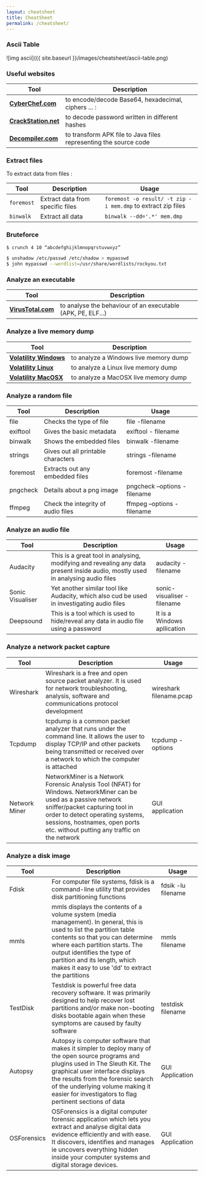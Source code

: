 ```yaml
---
layout: cheatsheet
title: CheatSheet
permalink: /cheatsheet/
---
```


### Ascii Table 

![img ascii]({{ site.baseurl }}/images/cheatsheet/ascii-table.png)

### Useful websites

|Tool|Description|
|-----|----------|
|**<a href="https://gchq.github.io/CyberChef/" target="_blank">CyberChef.com</a>**|to encode/decode Base64, hexadecimal, ciphers ... : |
|**<a href="https://crackstation.net/" target="_blank">CrackStation.net</a>**| to decode password written in different hashes|
|**<a href="http://www.decompiler.com/" target="_blank">Decompiler.com</a>** | to transform APK file to Java files representing the source code|


### Extract files 

To extract data from files : 

|Tool|Description|Usage|
|-----|-------------|-------|
|```foremost```|Extract data from specific files|```foremost -o result/ -t zip -i mem.dmp``` to extract zip files|
|```binwalk```|Extract all data|```binwalk --dd='.*' mem.dmp```|

### Bruteforce

```sh
$ crunch 4 10 “abcdefghijklmnopqrstuvwxyz”
```

```sh
$ unshadow /etc/passwd /etc/shadow > mypasswd
$ john mypasswd --wordlist=/usr/share/wordlists/rockyou.txt
```

### Analyze an executable 

|Tool|Description|
|-----|----------|
|**<a href="https://www.virustotal.com" target="_blank">VirusTotal.com</a>** | to analyse the behaviour of an executable (APK, PE, ELF...)|


### Analyze a live memory dump

|Tool|Description|
|-----|----------|
|**<a href="https://github.com/volatilityfoundation/volatility/wiki/Command-Reference" target="_blank">Volatility Windows</a>** | to analyze a Windows live memory dump|
|**<a href="https://github.com/volatilityfoundation/volatility/wiki/Linux-Command-Reference" target="_blank">Volatility Linux</a>**| to analyze a Linux live memory dump|
|**<a href="https://github.com/volatilityfoundation/volatility/wiki/Mac-Command-Reference" target="_blank">Volatility MacOSX</a>**| to analyze a MacOSX live memory dump|

### Analyze a random file 

|Tool|Description|Usage|
|-----|-------------|-------|
|file|Checks the type of file|file -filename|
|exiftool|Gives the basic metadata|exiftool - filename |
|binwalk|Shows the embedded files| binwalk -filename |
|strings | Gives out all printable characters | strings -filename |
|foremost | Extracts out any embedded files | foremost -filename |
|pngcheck | Details about a png image | pngcheck –options -filename |
|ffmpeg | Check the integrity of audio files | ffmpeg –options -filename |

### Analyze an audio file 

| Tool | Description | Usage|
|------|-------------|------|
|Audacity| This is a great tool in analysing, modifying and revealing any data present inside audio, mostly used in analysing audio files| audacity -filename| 
|Sonic Visualiser| Yet another similar tool like Audacity, which also cud be used in investigating audio files| sonic-visualiser -filename|
|Deepsound| This is a tool which is used to hide/reveal any data in audio file using a password| It is a Windows apllication |

### Analyze a network packet capture

|Tool| Description | Usage|
|----|-------------|------|
|Wireshark| Wireshark is a free and open source packet analyzer. It is used for network troubleshooting, analysis, software and communications protocol development | wireshark filename.pcap|
|Tcpdump| tcpdump is a common packet analyzer that runs under the command line. It allows the user to display TCP/IP and other packets being transmitted or received over a network to which the computer is attached | tcpdump -options |
|Network Miner| NetworkMiner is a Network Forensic Analysis Tool (NFAT) for Windows. NetworkMiner can be used as a passive network sniffer/packet capturing tool in order to detect operating systems, sessions, hostnames, open ports etc. without putting any traffic on the network | GUI application|

### Analyze a disk image

| Tool | Description | Usage |
|------|-------------|-------|
|Fdisk| For computer file systems, fdisk is a command-line utility that provides disk partitioning functions | fdsik -lu filename|
|mmls | mmls displays the contents of a volume system (media management). In general, this is used to list the partition table contents so that you can determine where each partition starts. The output identifies the type of partition and its length, which makes it easy to use 'dd' to extract the partitions| mmls filename |
|TestDisk| Testdisk is powerful free data recovery software. It was primarily designed to help recover lost partitions and/or make non-booting disks bootable again when these symptoms are caused by faulty software | testdisk filename|
|Autopsy| Autopsy is computer software that makes it simpler to deploy many of the open source programs and plugins used in The Sleuth Kit. The graphical user interface displays the results from the forensic search of the underlying volume making it easier for investigators to flag pertinent sections of data| GUI Application|
|OSForensics| OSForensics is a digital computer forensic application which lets you extract and analyse digital data evidence efficiently and with ease. It discovers, identifies and manages ie uncovers everything hidden inside your computer systems and digital storage devices. | GUI Application | 

